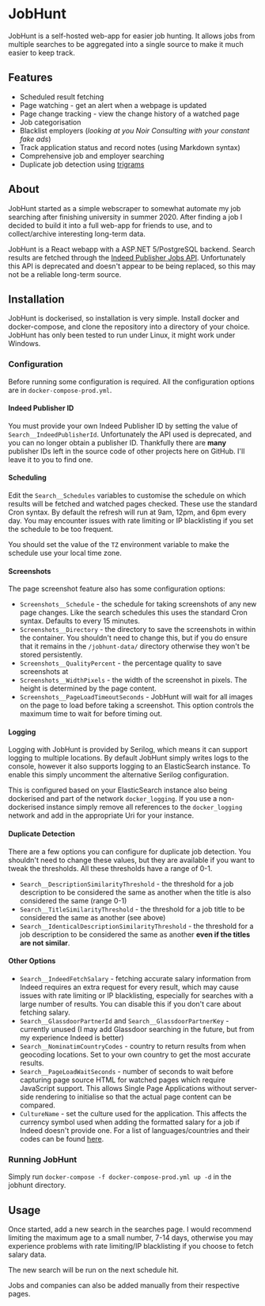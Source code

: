 # JobHunt
JobHunt is a self-hosted web-app for easier job hunting. It allows jobs from multiple searches to be aggregated into a single source to make it much easier to keep track.

## Features
- Scheduled result fetching
- Page watching - get an alert when a webpage is updated
- Page change tracking - view the change history of a watched page
- Job categorisation
- Blacklist employers (_looking at you Noir Consulting with your constant fake ads_)
- Track application status and record notes (using Markdown syntax)
- Comprehensive job and employer searching
- Duplicate job detection using [trigrams](https://www.postgresql.org/docs/current/pgtrgm.html)

## About
JobHunt started as a simple webscraper to somewhat automate my job searching after finishing university in summer 2020. After finding a job I decided to build it into a full web-app for friends to use, and to collect/archive interesting long-term data.

JobHunt is a React webapp with a ASP.NET 5/PostgreSQL backend. Search results are fetched through the [Indeed Publisher Jobs API](https://developer.indeed.com/docs/publisher-jobs/). Unfortunately this API is deprecated and doesn't appear to be being replaced, so this may not be a reliable long-term source.

## Installation
JobHunt is dockerised, so installation is very simple. Install docker and docker-compose, and clone the repository into a directory of your choice. JobHunt has only been tested to run under Linux, it might work under Windows.

### Configuration
Before running some configuration is required. All the configuration options are in `docker-compose-prod.yml`.

#### Indeed Publisher ID
You must provide your own Indeed Publisher ID by setting the value of `Search__IndeedPublisherId`. Unfortunately the API used is deprecated, and you can no longer obtain a publisher ID. Thankfully there are **many** publisher IDs left in the source code of other projects here on GitHub. I'll leave it to you to find one.

#### Scheduling
Edit the `Search__Schedules` variables to customise the schedule on which results will be fetched and watched pages checked. These use the standard Cron syntax. By default the refresh will run at 9am, 12pm, and 6pm every day. You may encounter issues with rate limiting or IP blacklisting if you set the schedule to be too frequent.

You should set the value of the `TZ` environment variable to make the schedule use your local time zone.

#### Screenshots
The page screenshot feature also has some configuration options:
- `Screenshots__Schedule` - the schedule for taking screenshots of any new page changes. Like the search schedules this uses the standard Cron syntax. Defaults to every 15 minutes.
- `Screenshots__Directory` - the directory to save the screenshots in within the container. You shouldn't need to change this, but if you do ensure that it remains in the `/jobhunt-data/` directory otherwise they won't be stored persistently.
- `Screenshots__QualityPercent` - the percentage quality to save screenshots at
- `Screenshots__WidthPixels` - the width of the screenshot in pixels. The height is determined by the page content.
- `Screenshots__PageLoadTimeoutSeconds` - JobHunt will wait for all images on the page to load before taking a screenshot. This option controls the maximum time to wait for before timing out.

#### Logging
Logging with JobHunt is provided by Serilog, which means it can support logging to multiple locations. By default JobHunt simply writes logs to the console, however it also supports logging to an ElasticSearch instance. To enable this simply uncomment the alternative Serilog configuration.

This is configured based on your ElasticSearch instance also being dockerised and part of the network `docker_logging`. If you use a non-dockerised instance simply remove all references to the `docker_logging` network and add in the appropriate Uri for your instance.

#### Duplicate Detection
There are a few options you can configure for duplicate job detection. You shouldn't need to change these values, but they are available if you want to tweak the thresholds. All these thresholds have a range of 0-1.

- `Search__DescriptionSimilarityThreshold` - the threshold for a job description to be considered the same as another when the title is also considered the same (range 0-1)
- `Search__TitleSimilarityThreshold` - the threshold for a job title to be considered the same as another (see above)
- `Search__IdenticalDescriptionSimilarityThreshold` - the threshold for a job description to be considered the same as another **even if the titles are not similar**.

#### Other Options
- `Search__IndeedFetchSalary` - fetching accurate salary information from Indeed requires an extra request for every result, which may cause issues with rate limiting or IP blacklisting, especially for searches with a large number of results. You can disable this if you don't care about fetching salary.
- `Search__GlassdoorPartnerId` and `Search__GlassdoorPartnerKey` - currently unused (I may add Glassdoor searching in the future, but from my experience Indeed is better)
- `Search__NominatimCountryCodes` - country to return results from when geocoding locations. Set to your own country to get the most accurate results.
- `Search__PageLoadWaitSeconds` - number of seconds to wait before capturing page source HTML for watched pages which require JavaScript support. This allows Single Page Applications without server-side rendering to initialise so that the actual page content can be compared.
- `CultureName` - set the culture used for the application. This affects the currency symbol used when adding the formatted salary for a job if Indeed doesn't provide one. For a list of languages/countries and their codes can be found [here](https://docs.microsoft.com/en-us/openspecs/windows_protocols/ms-lcid/a9eac961-e77d-41a6-90a5-ce1a8b0cdb9c).

### Running JobHunt
Simply run `docker-compose -f docker-compose-prod.yml up -d` in the jobhunt directory.

## Usage
Once started, add a new search in the searches page. I would recommend limiting the maximum age to a small number, 7-14 days, otherwise you may experience problems with rate limiting/IP blacklisting if you choose to fetch salary data.

The new search will be run on the next schedule hit.

Jobs and companies can also be added manually from their respective pages.